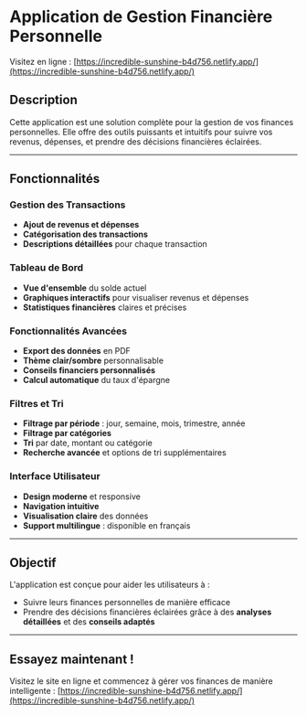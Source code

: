 # Application de Gestion Financière Personnelle

Visitez en ligne : [https://incredible-sunshine-b4d756.netlify.app/](https://incredible-sunshine-b4d756.netlify.app/)

## Description

Cette application est une solution complète pour la gestion de vos finances personnelles. Elle offre des outils puissants et intuitifs pour suivre vos revenus, dépenses, et prendre des décisions financières éclairées.

---

## Fonctionnalités

### Gestion des Transactions
- **Ajout de revenus et dépenses**
- **Catégorisation des transactions**
- **Descriptions détaillées** pour chaque transaction

### Tableau de Bord
- **Vue d'ensemble** du solde actuel
- **Graphiques interactifs** pour visualiser revenus et dépenses
- **Statistiques financières** claires et précises

### Fonctionnalités Avancées
- **Export des données** en PDF
- **Thème clair/sombre** personnalisable
- **Conseils financiers personnalisés**
- **Calcul automatique** du taux d'épargne

### Filtres et Tri
- **Filtrage par période** : jour, semaine, mois, trimestre, année
- **Filtrage par catégories**
- **Tri** par date, montant ou catégorie
- **Recherche avancée** et options de tri supplémentaires

### Interface Utilisateur
- **Design moderne** et responsive
- **Navigation intuitive**
- **Visualisation claire** des données
- **Support multilingue** : disponible en français

---

## Objectif

L'application est conçue pour aider les utilisateurs à :
- Suivre leurs finances personnelles de manière efficace
- Prendre des décisions financières éclairées grâce à des **analyses détaillées** et des **conseils adaptés**

---

## Essayez maintenant !

Visitez le site en ligne et commencez à gérer vos finances de manière intelligente : [https://incredible-sunshine-b4d756.netlify.app/](https://incredible-sunshine-b4d756.netlify.app/)
